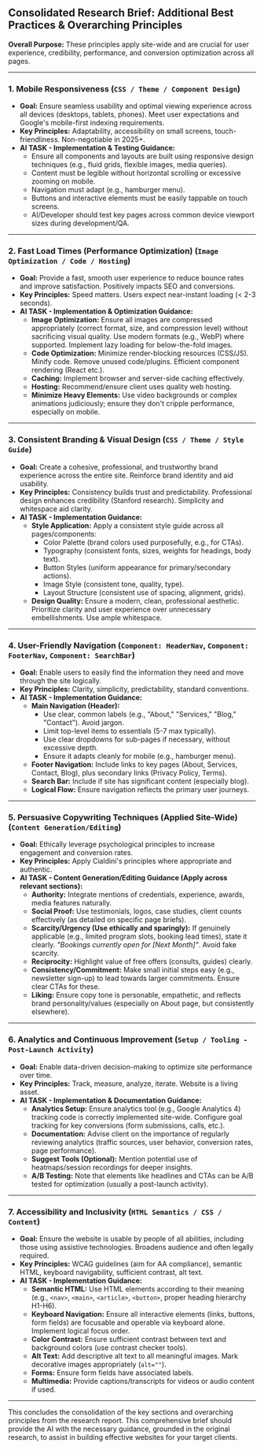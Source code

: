 ## Consolidated Research Brief: Additional Best Practices & Overarching Principles

**Overall Purpose:**
These principles apply site-wide and are crucial for user experience, credibility, performance, and conversion optimization across all pages.

---

### 1. Mobile Responsiveness (`CSS / Theme / Component Design`)

- **Goal:** Ensure seamless usability and optimal viewing experience across all devices (desktops, tablets, phones). Meet user expectations and Google's mobile-first indexing requirements.
- **Key Principles:** Adaptability, accessibility on small screens, touch-friendliness. Non-negotiable in 2025+.
- **AI TASK - Implementation & Testing Guidance:**
  - Ensure all components and layouts are built using responsive design techniques (e.g., fluid grids, flexible images, media queries).
  - Content must be legible without horizontal scrolling or excessive zooming on mobile.
  - Navigation must adapt (e.g., hamburger menu).
  - Buttons and interactive elements must be easily tappable on touch screens.
  - AI/Developer should test key pages across common device viewport sizes during development/QA.

---

### 2. Fast Load Times (Performance Optimization) (`Image Optimization / Code / Hosting`)

- **Goal:** Provide a fast, smooth user experience to reduce bounce rates and improve satisfaction. Positively impacts SEO and conversions.
- **Key Principles:** Speed matters. Users expect near-instant loading (< 2-3 seconds).
- **AI TASK - Implementation & Optimization Guidance:**
  - **Image Optimization:** Ensure all images are compressed appropriately (correct format, size, and compression level) without sacrificing visual quality. Use modern formats (e.g., WebP) where supported. Implement lazy loading for below-the-fold images.
  - **Code Optimization:** Minimize render-blocking resources (CSS/JS). Minify code. Remove unused code/plugins. Efficient component rendering (React etc.).
  - **Caching:** Implement browser and server-side caching effectively.
  - **Hosting:** Recommend/ensure client uses quality web hosting.
  - **Minimize Heavy Elements:** Use video backgrounds or complex animations judiciously; ensure they don't cripple performance, especially on mobile.

---

### 3. Consistent Branding & Visual Design (`CSS / Theme / Style Guide`)

- **Goal:** Create a cohesive, professional, and trustworthy brand experience across the entire site. Reinforce brand identity and aid usability.
- **Key Principles:** Consistency builds trust and predictability. Professional design enhances credibility (Stanford research). Simplicity and whitespace aid clarity.
- **AI TASK - Implementation Guidance:**
  - **Style Application:** Apply a consistent style guide across all pages/components:
    - Color Palette (brand colors used purposefully, e.g., for CTAs).
    - Typography (consistent fonts, sizes, weights for headings, body text).
    - Button Styles (uniform appearance for primary/secondary actions).
    - Image Style (consistent tone, quality, type).
    - Layout Structure (consistent use of spacing, alignment, grids).
  - **Design Quality:** Ensure a modern, clean, professional aesthetic. Prioritize clarity and user experience over unnecessary embellishments. Use ample whitespace.

---

### 4. User-Friendly Navigation (`Component: HeaderNav`, `Component: FooterNav`, `Component: SearchBar`)

- **Goal:** Enable users to easily find the information they need and move through the site logically.
- **Key Principles:** Clarity, simplicity, predictability, standard conventions.
- **AI TASK - Implementation Guidance:**
  - **Main Navigation (Header):**
    - Use clear, common labels (e.g., "About," "Services," "Blog," "Contact"). Avoid jargon.
    - Limit top-level items to essentials (5-7 max typically).
    - Use clear dropdowns for sub-pages if necessary, without excessive depth.
    - Ensure it adapts cleanly for mobile (e.g., hamburger menu).
  - **Footer Navigation:** Include links to key pages (About, Services, Contact, Blog), plus secondary links (Privacy Policy, Terms).
  - **Search Bar:** Include if site has significant content (especially blog).
  - **Logical Flow:** Ensure navigation reflects the primary user journeys.

---

### 5. Persuasive Copywriting Techniques (Applied Site-Wide) (`Content Generation/Editing`)

- **Goal:** Ethically leverage psychological principles to increase engagement and conversion rates.
- **Key Principles:** Apply Cialdini's principles where appropriate and authentic.
- **AI TASK - Content Generation/Editing Guidance (Apply across relevant sections):**
  - **Authority:** Integrate mentions of credentials, experience, awards, media features naturally.
  - **Social Proof:** Use testimonials, logos, case studies, client counts effectively (as detailed on specific page briefs).
  - **Scarcity/Urgency (Use ethically and sparingly):** If genuinely applicable (e.g., limited program slots, booking lead times), state it clearly. _"Bookings currently open for [Next Month]"_. Avoid fake scarcity.
  - **Reciprocity:** Highlight value of free offers (consults, guides) clearly.
  - **Consistency/Commitment:** Make small initial steps easy (e.g., newsletter sign-up) to lead towards larger commitments. Ensure clear CTAs for these.
  - **Liking:** Ensure copy tone is personable, empathetic, and reflects brand personality/values (especially on About page, but consistently elsewhere).

---

### 6. Analytics and Continuous Improvement (`Setup / Tooling - Post-Launch Activity`)

- **Goal:** Enable data-driven decision-making to optimize site performance over time.
- **Key Principles:** Track, measure, analyze, iterate. Website is a living asset.
- **AI TASK - Implementation & Documentation Guidance:**
  - **Analytics Setup:** Ensure analytics tool (e.g., Google Analytics 4) tracking code is correctly implemented site-wide. Configure goal tracking for key conversions (form submissions, calls, etc.).
  - **Documentation:** Advise client on the importance of regularly reviewing analytics (traffic sources, user behavior, conversion rates, page performance).
  - **Suggest Tools (Optional):** Mention potential use of heatmaps/session recordings for deeper insights.
  - **A/B Testing:** Note that elements like headlines and CTAs can be A/B tested for optimization (usually a post-launch activity).

---

### 7. Accessibility and Inclusivity (`HTML Semantics / CSS / Content`)

- **Goal:** Ensure the website is usable by people of all abilities, including those using assistive technologies. Broadens audience and often legally required.
- **Key Principles:** WCAG guidelines (aim for AA compliance), semantic HTML, keyboard navigability, sufficient contrast, alt text.
- **AI TASK - Implementation Guidance:**
  - **Semantic HTML:** Use HTML elements according to their meaning (e.g., `<nav>`, `<main>`, `<article>`, `<button>`, proper heading hierarchy H1-H6).
  - **Keyboard Navigation:** Ensure all interactive elements (links, buttons, form fields) are focusable and operable via keyboard alone. Implement logical focus order.
  - **Color Contrast:** Ensure sufficient contrast between text and background colors (use contrast checker tools).
  - **Alt Text:** Add descriptive alt text to all meaningful images. Mark decorative images appropriately (`alt=""`).
  - **Forms:** Ensure form fields have associated labels.
  - **Multimedia:** Provide captions/transcripts for videos or audio content if used.

---

This concludes the consolidation of the key sections and overarching principles from the research report. This comprehensive brief should provide the AI with the necessary guidance, grounded in the original research, to assist in building effective websites for your target clients.
